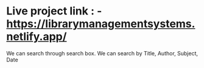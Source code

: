# Live project link : - https://librarymanagementsystems.netlify.app/

We can search through search box. We can search by Title, Author, Subject, Date
